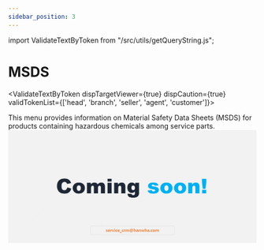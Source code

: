 ```yaml
---
sidebar_position: 3
---
```


import ValidateTextByToken from "/src/utils/getQueryString.js";

# MSDS

<ValidateTextByToken dispTargetViewer={true} dispCaution={true} validTokenList={['head', 'branch', 'seller', 'agent', 'customer']}>

This menu provides information on Material Safety Data Sheets (MSDS) for products containing hazardous chemicals among service parts.
![100](./img/100.png)
</ValidateTextByToken>
 
